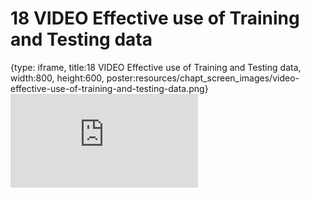 # 18 VIDEO Effective use of Training and Testing data
 
{type: iframe, title:18 VIDEO Effective use of Training and Testing data, width:800, height:600, poster:resources/chapt_screen_images/video-effective-use-of-training-and-testing-data.png}
![](https://hutchdatascience.org/AI_for_Decision_Makers/no_toc/video-effective-use-of-training-and-testing-data.html)
 

 

